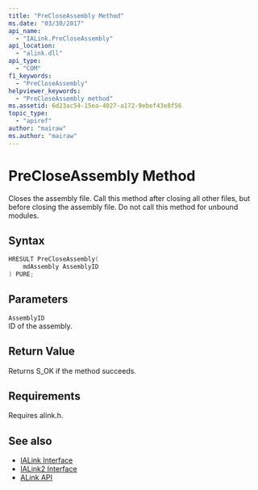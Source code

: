 ```yaml
---
title: "PreCloseAssembly Method"
ms.date: "03/30/2017"
api_name: 
  - "IALink.PreCloseAssembly"
api_location: 
  - "alink.dll"
api_type: 
  - "COM"
f1_keywords: 
  - "PreCloseAssembly"
helpviewer_keywords: 
  - "PreCloseAssembly method"
ms.assetid: 6d23ac54-15ea-4027-a172-9ebef43e8f56
topic_type: 
  - "apiref"
author: "mairaw"
ms.author: "mairaw"
---
```

# PreCloseAssembly Method
Closes the assembly file. Call this method after closing all other files, but before closing the assembly file. Do not call this method for unbound modules.  
  
## Syntax  
  
```cpp  
HRESULT PreCloseAssembly(  
    mdAssembly AssemblyID  
) PURE;  
```  
  
## Parameters  
 `AssemblyID`  
 ID of the assembly.  
  
## Return Value  
 Returns S_OK if the method succeeds.  
  
## Requirements  
 Requires alink.h.  
  
## See also

- [IALink Interface](../../../../docs/framework/unmanaged-api/alink/ialink-interface.md)
- [IALink2 Interface](../../../../docs/framework/unmanaged-api/alink/ialink2-interface.md)
- [ALink API](../../../../docs/framework/unmanaged-api/alink/index.md)
